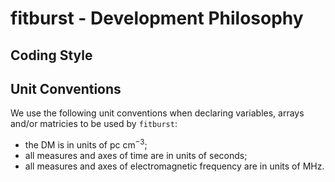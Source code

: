 # fitburst - Development Philosophy

## Coding Style

## Unit Conventions
We use the following unit conventions when declaring variables, arrays and/or matricies to be used by `fitburst`:

- the DM is in units of pc cm$^{-3}$;
- all measures and axes of time are in units of seconds;
- all measures and axes of electromagnetic frequency are in units of MHz.
